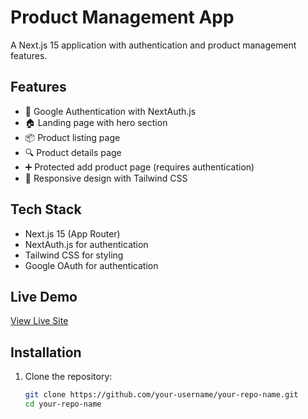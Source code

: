 # Product Management App

A Next.js 15 application with authentication and product management features.

## Features

- 🔐 Google Authentication with NextAuth.js
- 🏠 Landing page with hero section
- 📦 Product listing page
- 🔍 Product details page
- ➕ Protected add product page (requires authentication)
- 🎨 Responsive design with Tailwind CSS

## Tech Stack

- Next.js 15 (App Router)
- NextAuth.js for authentication
- Tailwind CSS for styling
- Google OAuth for authentication

## Live Demo

[View Live Site](https://your-app.vercel.app)

## Installation

1. Clone the repository:
   ```bash
   git clone https://github.com/your-username/your-repo-name.git
   cd your-repo-name